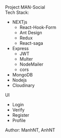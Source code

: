 Project MAN-Social  
Tech Stack:  
- NEXTjs
    - React-Hook-Form
    - Ant Design
    - Redux
    - React-saga
- Express
    - JWT
    - Multer
    - NodeMailer
    - cors
- MongoDB
- Nodejs 
- Cloudinary 

UI  
- Login
- Verify
- Register
- Profile

Author: 
ManhNT, 
AnhNT
